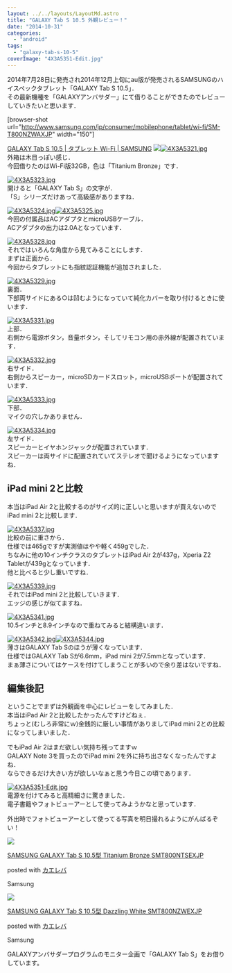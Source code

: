 ```yaml
---
layout: ../../layouts/LayoutMd.astro
title: "GALAXY Tab S 10.5 外観レビュー！"
date: "2014-10-31"
categories: 
  - "android"
tags: 
  - "galaxy-tab-s-10-5"
coverImage: "4X3A5351-Edit.jpg"
---
```


2014年7月28日に発売され2014年12月上旬にau版が発売されるSAMSUNGのハイスペックタブレット「GALAXY Tab S 10.5」．  
その最新機種を「GALAXYアンバサダー」にて借りることができたのでレビューしていきたいと思います．

\[browser-shot url="http://www.samsung.com/jp/consumer/mobilephone/tablet/wi-fi/SM-T800NZWAXJP" width="150"\]

[GALAXY Tab S 10.5 | タブレット Wi-Fi | SAMSUNG](http://www.samsung.com/jp/consumer/mobilephone/tablet/wi-fi/SM-T800NZWAXJP) [![](images/4X3A5321.jpg)![4X3A5321.jpg](images/15569966671_3afd18f381_b.jpg)](http://b.hatena.ne.jp/entry/http://www.samsung.com/jp/consumer/mobilephone/tablet/wi-fi/SM-T800NZWAXJP)  
外箱は木目っぽい感じ．  
今回借りたのはWi-Fi版32GB，色は「Titanium Bronze」です．

[![4X3A5323.jpg](images/15386010189_d23001c49a_b.jpg)](https://www.flickr.com/photos/67522130@N08/15386010189/ "4X3A5323.jpg")  
開けると「GALAXY Tab S」の文字が．  
「S」シリーズだけあって高級感がありますね．

[![4X3A5324.jpg](images/15572628685_f882571b61_b.jpg)](https://www.flickr.com/photos/67522130@N08/15572628685/ "4X3A5324.jpg")[![4X3A5325.jpg](images/14951891904_d0bc14ffab_b.jpg)](https://www.flickr.com/photos/67522130@N08/14951891904/ "4X3A5325.jpg")  
今回の付属品はACアダプタとmicroUSBケーブル．  
ACアダプタの出力は2.0Aとなっています．

[![4X3A5328.jpg](images/15386621197_828c7604d1_b.jpg)](https://www.flickr.com/photos/67522130@N08/15386621197/ "4X3A5328.jpg")  
それではいろんな角度から見てみることにします．  
まずは正面から．  
今回からタブレットにも指紋認証機能が追加されました．

[![4X3A5329.jpg](images/15572632935_5d3cfafcfc_b.jpg)](https://www.flickr.com/photos/67522130@N08/15572632935/ "4X3A5329.jpg")  
裏面．  
下部両サイドにある○は凹むようになっていて純化カバーを取り付けるときに使います．

[![4X3A5331.jpg](images/15569975731_f36a65f5cf_b.jpg)](https://www.flickr.com/photos/67522130@N08/15569975731/ "4X3A5331.jpg")  
上部．  
右側から電源ボタン，音量ボタン，そしてリモコン用の赤外線が配置されています．

[![4X3A5332.jpg](images/15573485052_8eb2cd2dcf_b.jpg)](https://www.flickr.com/photos/67522130@N08/15573485052/ "4X3A5332.jpg")  
右サイド．  
右側からスピーカー，microSDカードスロット，microUSBポートが配置されています．

[![4X3A5333.jpg](images/14951898764_60bace8f41_b.jpg)](https://www.flickr.com/photos/67522130@N08/14951898764/ "4X3A5333.jpg")  
下部．  
マイクの穴しかありません．

[![4X3A5334.jpg](images/15386021839_67b9ee0349_b.jpg)](https://www.flickr.com/photos/67522130@N08/15386021839/ "4X3A5334.jpg")  
左サイド．  
スピーカーとイヤホンジャックが配置されています．  
スピーカーは両サイドに配置されていてステレオで聞けるようになっていますね．

## iPad mini 2と比較

本当はiPad Air 2と比較するのがサイズ的に正しいと思いますが買えないのでiPad mini 2と比較します．

[![4X3A5337.jpg](images/15573489392_9233a3b990_b.jpg)](https://www.flickr.com/photos/67522130@N08/15573489392/ "4X3A5337.jpg")  
比較の前に重さから．  
仕様では465gですが実測値はやや軽く459gでした．  
ちなみに他の10インチクラスのタブレットはiPad Air 2が437g，Xperia Z2 Tabletが439gとなっています．  
他と比べると少し重いですね．

[![4X3A5339.jpg](images/14952480813_378f369ca9_b.jpg)](https://www.flickr.com/photos/67522130@N08/14952480813/ "4X3A5339.jpg")  
それではiPad mini 2と比較していきます．  
エッジの感じが似てますね．

[![4X3A5341.jpg](images/15569984711_aaa62b2190_b.jpg)](https://www.flickr.com/photos/67522130@N08/15569984711/ "4X3A5341.jpg")  
10.5インチと8.9インチなので重ねてみると結構違います．

[![4X3A5342.jpg](images/15386027879_c468bf3673_b.jpg)](https://www.flickr.com/photos/67522130@N08/15386027879/ "4X3A5342.jpg")[![4X3A5344.jpg](images/14952484603_3db6ee6778_b.jpg)](https://www.flickr.com/photos/67522130@N08/14952484603/ "4X3A5344.jpg")  
薄さはGALAXY Tab Sのほうが薄くなっています．  
仕様ではGALAXY Tab Sが6.6mm，iPad mini 2が7.5mmとなっています．  
まぁ薄さについてはケースを付けてしまうことが多いので余り差はないですね．

## 編集後記

ということでまずは外観面を中心にレビューをしてみました．  
本当はiPad Air 2と比較したかったんですけどねぇ．  
ちょっと(むしろ非常にｗ)金銭的に厳しい事情がありましてiPad mini 2との比較になってしまいました．

でもiPad Air 2はまだ欲しい気持ち残ってますｗ  
GALAXY Note 3を買ったのでiPad mini 2を外に持ち出さなくなったんですよね．  
ならできるだけ大きい方が欲しいなぁと思う今日この頃であります．

[![4X3A5351-Edit.jpg](images/15487924427_0e4fc5714f_b.jpg)](https://www.flickr.com/photos/67522130@N08/15487924427/ "4X3A5351-Edit.jpg")  
電源を付けてみると高精細さに驚きました．  
電子書籍やフォトビューアーとして使ってみようかなと思っています．

外出時でフォトビューアーとして使ってる写真を明日撮れるようにがんばるぞい！

[![](images/31dh5xUcb6L._SL160_.jpg)](https://www.amazon.co.jp/exec/obidos/ASIN/B00M2UBG7M/mizuka123-22/ref=nosim/)

[SAMSUNG GALAXY Tab S 10.5型 Titanium Bronze SMT800NTSEXJP](https://www.amazon.co.jp/exec/obidos/ASIN/B00M2UBG7M/mizuka123-22/ref=nosim/)

posted with [カエレバ](http://kaereba.com)

Samsung

[![](images/31gRPbL8GSL._SL160_.jpg)](https://www.amazon.co.jp/exec/obidos/ASIN/B00M2UBDR0/mizuka123-22/ref=nosim/)

[SAMSUNG GALAXY Tab S 10.5型 Dazzling White SMT800NZWEXJP](https://www.amazon.co.jp/exec/obidos/ASIN/B00M2UBDR0/mizuka123-22/ref=nosim/)

posted with [カエレバ](http://kaereba.com)

Samsung

GALAXYアンバサダープログラムのモニター企画で「GALAXY Tab S」をお借りしています。

